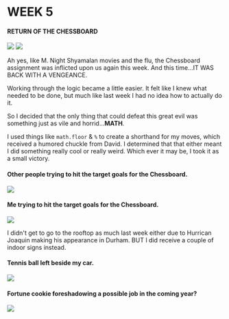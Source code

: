 # WEEK 5

#### RETURN OF THE CHESSBOARD

<img src="http://i.imgur.com/bJcII6E.gif" />
<img src="http://i.imgur.com/ySDkC87.gif" />

Ah yes, like M. Night Shyamalan movies and the flu, the Chessboard assignment was inflicted upon us again this week. And this time...IT WAS BACK WITH A VENGEANCE.

Working through the logic became a little easier. It felt like I knew what needed to be done, but much like last week I had no idea how to actually do it.

So I decided that the only thing that could defeat this great evil was something just as vile and horrid...<strong>MATH</strong>. 

I used things like `math.floor` & `%` to create a shorthand for my moves, which received a humored chuckle from David. I determined that that either meant I did something really cool or really weird. Which ever it may be, I took it as a small victory. 

#### Other people trying to hit the target goals for the Chessboard.

<img src="http://ak-hdl.buzzfed.com/static/2013-10/enhanced/webdr02/15/9/anigif_enhanced-buzz-19645-1381845207-5.gif" />

#### Me trying to hit the target goals for the Chessboard.

<img src="http://ak-hdl.buzzfed.com/static/2013-10/enhanced/webdr03/15/10/anigif_enhanced-buzz-11864-1381846346-0.gif" />

I didn't get to go to the rooftop as much last week either due to Hurrican Joaquin making his appearance in Durham. BUT I did receive a couple of indoor signs instead. 

#### Tennis ball left beside my car.

<img src="http://i.imgur.com/G89J9xv.jpg"/>

#### Fortune cookie foreshadowing a possible job in the coming year?

<img src="http://i.imgur.com/XPZPt11.png" />


